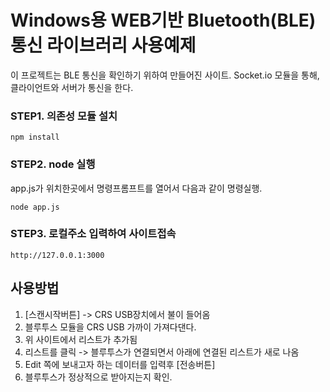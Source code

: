 # Windows용 WEB기반 Bluetooth(BLE) 통신 라이브러리 사용예제

이 프로젝트는 BLE 통신을 확인하기 위하여 만들어진 사이트.
Socket.io 모듈을 통해, 클라이언트와 서버가 통신을 한다.

### STEP1. 의존성 모듈 설치
```
npm install
```

### STEP2. node 실행
app.js가 위치한곳에서 명령프롬프트를 열어서 다음과 같이 명령실행.
```
node app.js
```

### STEP3. 로컬주소 입력하여 사이트접속
```
http://127.0.0.1:3000
```




## 사용방법
1. [스캔시작버튼] -> CRS USB장치에서 불이 들어옴
2. 블루투스 모듈을 CRS USB 가까이 가져다댄다.
3. 위 사이트에서 리스트가 추가됨
4. 리스트를 클릭 -> 블루투스가 연결되면서 아래에 연결된 리스트가 새로 나옴
5. Edit 쪽에 보내고자 하는 데이터를 입력후 [전송버튼]
6. 블루투스가 정상적으로 받아지는지 확인.
